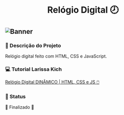 <div align="center">

# Relógio Digital 🕗

</div>


![Banner](https://cdn.discordapp.com/attachments/884155938985111702/1024462842268758086/relogio.png)
---


### :pencil: Descrição do Projeto
<p align="justify">Relógio digital feito com HTML, CSS e JavaScript.</p>


### :computer: Tutorial Larissa Kich

[Relógio Digital DINÂMICO | HTML, CSS e JS 🖱️](https://www.youtube.com/watch?v=GK0ok3ZCXwM)


### 📍 Status

🚧  Finalizado  🚧
